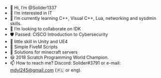 - 👋 Hi, I’m @Solider1337
- 👀 I’m interested in IT
- 🌱 I’m currently learning C++, Visual C++, Lua, networking and sysdmin skills. 
- 💞️ I’m looking to collaborate on IDK
- 🛡️ Passed: CISCO Introduction to Cybersecurity
- 🏴 little skill in Unity and UE4
- 🏇 Simple FiveM Scripts
- 🛌 Solutions for minecraft servers
- 😆 2018 Scratch Programming World Champion.
- 📫 How to reach me? Discord: Solider#3791 or e-mail: mdyl245@gmail.com (🇵🇱 or eng).

<!---
Solider1337/Solider1337 is a ✨ special ✨ repository because its `README.md` (this file) appears on your GitHub profile.
You can click the Preview link to take a look at your changes.
--->
